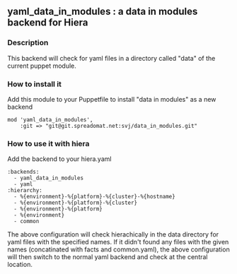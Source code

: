 ## yaml_data_in_modules : a data in modules backend for Hiera

### Description

This backend will check for yaml files in a directory called "data" of the current puppet module.

### How to install it

Add this module to your Puppetfile to install "data in modules" as a new backend

    mod 'yaml_data_in_modules',
        :git => "git@git.spreadomat.net:svj/data_in_modules.git"

### How to use it with hiera

Add the backend to your hiera.yaml

    :backends:
      - yaml_data_in_modules
      - yaml
    :hierarchy:
      - %{environment}-%{platform}-%{cluster}-%{hostname}
      - %{environment}-%{platform}-%{cluster}
      - %{environment}-%{platform}
      - %{environment}
      - common

The above configuration will check hierachically in the data directory for yaml files with the specified names. If it didn't found any files with the given names (concatinated with facts and common.yaml), the above configuration will then switch to the normal yaml backend and check at the central location.

